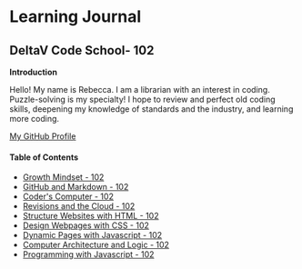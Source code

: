 # Learning Journal

## DeltaV Code School- 102

**Introduction**

Hello!  My name is Rebecca.  I am a librarian with an interest in coding.  Puzzle-solving is my specialty!  I hope to review and perfect old coding skills, deepening my knowledge of standards and the industry, and learning more coding.  

[My GitHub Profile](https://github.com/vernre01)


#### Table of Contents
- [Growth Mindset - 102](/Growth_Mindset.md)
- [GitHub and Markdown - 102](/MarkDownLesson.md)
- [Coder's Computer - 102](/Coders_Computer.md)
- [Revisions and the Cloud - 102](/Revision_and_the_Cloud.md)
- [Structure Websites with HTML - 102](/Structure_Websites_with_HTML.md)
- [Design Webpages with CSS - 102](/Design_Webpages_with_CSS.md)
- [Dynamic Pages with Javascript - 102](/Dynamic_Pages_with_Javascript.md)
- [Computer Architecture and Logic - 102](/Computer_Architecture_and_Logic.md)
- [Programming with Javascript - 102](/Programming_with_Javascript.md)